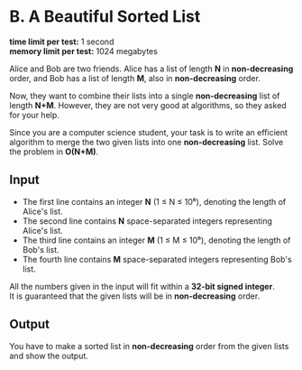 # B. A Beautiful Sorted List

**time limit per test:** 1 second  
**memory limit per test:** 1024 megabytes  

Alice and Bob are two friends. Alice has a list of length **N** in **non-decreasing** order, and Bob has a list of length **M**, also in **non-decreasing** order.  

Now, they want to combine their lists into a single **non-decreasing** list of length **N+M**. However, they are not very good at algorithms, so they asked for your help.  

Since you are a computer science student, your task is to write an efficient algorithm to merge the two given lists into one **non-decreasing** list. Solve the problem in **O(N+M)**.

## Input
- The first line contains an integer **N** (1 ≤ N ≤ 10⁶), denoting the length of Alice's list.  
- The second line contains **N** space-separated integers representing Alice's list.  
- The third line contains an integer **M** (1 ≤ M ≤ 10⁶), denoting the length of Bob's list.  
- The fourth line contains **M** space-separated integers representing Bob's list.  

All the numbers given in the input will fit within a **32-bit signed integer**.  
It is guaranteed that the given lists will be in **non-decreasing** order.

## Output
You have to make a sorted list in **non-decreasing** order from the given lists and show the output.